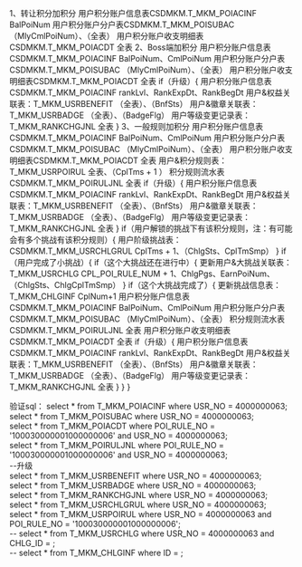 1、转让积分加积分
	用户积分账户信息表CSDMKM.T_MKM_POIACINF    BalPoiNum
	用户积分账户分户表CSDMKM.T_MKM_POISUBAC    （MlyCmlPoiNum）、（全表）
	用户积分账户收支明细表CSDMKM.T_MKM_POIACDT    全表
2、Boss端加积分
	用户积分账户信息表CSDMKM.T_MKM_POIACINF    BalPoiNum、CmlPoiNum
	用户积分账户分户表CSDMKM.T_MKM_POISUBAC    （MlyCmlPoiNum）、（全表）
	用户积分账户收支明细表CSDMKM.T_MKM_POIACDT    全表
	if（升级）{
		用户积分账户信息表CSDMKM.T_MKM_POIACINF     rankLvl、RankExpDt、RankBegDt
		用户&权益关联表：T_MKM_USRBENEFIT    （全表）、（BnfSts）
		用户&徽章关联表：T_MKM_USRBADGE    （全表）、（BadgeFlg）
		用户等级变更记录表：T_MKM_RANKCHGJNL    全表
	}
3、一般规则加积分
	用户积分账户信息表CSDMKM.T_MKM_POIACINF    BalPoiNum、CmlPoiNum
	用户积分账户分户表CSDMKM.T_MKM_POISUBAC    （MlyCmlPoiNum）、（全表）
	用户积分账户收支明细表CSDMKM.T_MKM_POIACDT    全表
	用户&积分规则表：T_MKM_USRPOIRUL    全表、（CplTms + 1 ） 
	积分规则流水表CSDMKM.T_MKM_POIRULJNL    全表
	if（升级）{
		用户积分账户信息表CSDMKM.T_MKM_POIACINF     rankLvl、RankExpDt、RankBegDt
		用户&权益关联表：T_MKM_USRBENEFIT    （全表）、（BnfSts）
		用户&徽章关联表：T_MKM_USRBADGE    （全表）、（BadgeFlg）
		用户等级变更记录表：T_MKM_RANKCHGJNL    全表
	}
	if（用户解锁的挑战下有该积分规则，注：有可能会有多个挑战有该积分规则）{
		用户阶级挑战表：CSDMKM.T_MKM_USRCHLGRUL    CplTms + 1、（ChlgSts、CplTmSmp）
	}
	if（用户完成了小挑战）{
		if（这个大挑战还在进行中）{
			更新用户&大挑战关联表：T_MKM_USRCHLG    CPL_POI_RULE_NUM + 1、ChlgPgs、EarnPoiNum、（ChlgSts、ChlgCplTmSmp）
		}
		if（这个大挑战完成了）{
			更新挑战信息表：T_MKM_CHLGINF    CplNum+1
			用户积分账户信息表CSDMKM.T_MKM_POIACINF    BalPoiNum、CmlPoiNum
			用户积分账户分户表CSDMKM.T_MKM_POISUBAC    （MlyCmlPoiNum）、（全表）
			积分规则流水表CSDMKM.T_MKM_POIRULJNL    全表
			用户积分账户收支明细表CSDMKM.T_MKM_POIACDT    全表
			if（升级）{
				用户积分账户信息表CSDMKM.T_MKM_POIACINF     rankLvl、RankExpDt、RankBegDt
				用户&权益关联表：T_MKM_USRBENEFIT    （全表）、（BnfSts）
				用户&徽章关联表：T_MKM_USRBADGE    （全表）、（BadgeFlg）
				用户等级变更记录表：T_MKM_RANKCHGJNL    全表
			}
		}
	}


验证sql：
select * from T_MKM_POIACINF where USR_NO = 4000000063;  
select * from T_MKM_POISUBAC where USR_NO = 4000000063;  
select * from T_MKM_POIACDT where POI_RULE_NO = '100030000001000000006' and USR_NO = 4000000063;  
select * from T_MKM_POIRULJNL where POI_RULE_NO = '100030000001000000006' and USR_NO = 4000000063;  
--升级  
select * from T_MKM_USRBENEFIT where USR_NO = 4000000063;  
select * from T_MKM_USRBADGE where USR_NO = 4000000063;  
select * from T_MKM_RANKCHGJNL where USR_NO = 4000000063;  
select * from T_MKM_USRCHLGRUL where USR_NO = 4000000063;  
select * from T_MKM_USRPOIRUL where USR_NO = 4000000063 and POI_RULE_NO = '100030000001000000006';  
-- select * from T_MKM_USRCHLG where USR_NO = 4000000063 and CHLG_ID = ;  
-- select * from T_MKM_CHLGINF where ID = ;